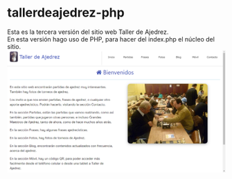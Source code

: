 # tallerdeajedrez-php
Esta es la tercera versión del sitio web Taller de Ajedrez.<br>
En esta versión hago uso de PHP, para hacer del index.php el núcleo del sitio.<br>
![Captura de pantalla](captura_tda_version3.png)
